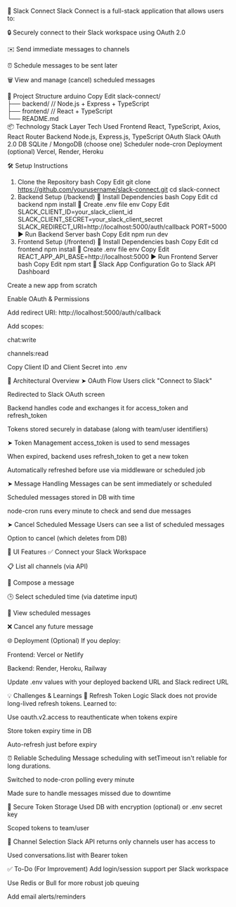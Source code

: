 🚀 Slack Connect 
Slack Connect is a full-stack application that allows users to:

🔒 Securely connect to their Slack workspace using OAuth 2.0

✉️ Send immediate messages to channels

⏰ Schedule messages to be sent later

🗑️ View and manage (cancel) scheduled messages

📂 Project Structure
arduino
Copy
Edit
slack-connect/ <br>
├── backend/          // Node.js + Express + TypeScript<br>
├── frontend/         // React + TypeScript<br>
└── README.md<br>
📦 Technology Stack
Layer	Tech Used
Frontend	React, TypeScript, Axios, React Router
Backend	Node.js, Express.js, TypeScript
OAuth	Slack OAuth 2.0
DB	SQLite / MongoDB (choose one)
Scheduler	node-cron
Deployment	(optional) Vercel, Render, Heroku

🛠️ Setup Instructions
1. Clone the Repository
bash
Copy
Edit
git clone https://github.com/yourusername/slack-connect.git
cd slack-connect
2. Backend Setup (/backend)
🔧 Install Dependencies
bash
Copy
Edit
cd backend
npm install
📁 Create .env file
env
Copy
Edit
SLACK_CLIENT_ID=your_slack_client_id
SLACK_CLIENT_SECRET=your_slack_client_secret
SLACK_REDIRECT_URI=http://localhost:5000/auth/callback
PORT=5000
▶️ Run Backend Server
bash
Copy
Edit
npm run dev
3. Frontend Setup (/frontend)
🔧 Install Dependencies
bash
Copy
Edit
cd frontend
npm install
📁 Create .env file
env
Copy
Edit
REACT_APP_API_BASE=http://localhost:5000
▶️ Run Frontend Server
bash
Copy
Edit
npm start
🔐 Slack App Configuration
Go to Slack API Dashboard

Create a new app from scratch

Enable OAuth & Permissions

Add redirect URI: http://localhost:5000/auth/callback

Add scopes:

chat:write

channels:read

Copy Client ID and Client Secret into .env

🧱 Architectural Overview
➤ OAuth Flow
Users click "Connect to Slack"

Redirected to Slack OAuth screen

Backend handles code and exchanges it for access_token and refresh_token

Tokens stored securely in database (along with team/user identifiers)

➤ Token Management
access_token is used to send messages

When expired, backend uses refresh_token to get a new token

Automatically refreshed before use via middleware or scheduled job

➤ Message Handling
Messages can be sent immediately or scheduled

Scheduled messages stored in DB with time

node-cron runs every minute to check and send due messages

➤ Cancel Scheduled Message
Users can see a list of scheduled messages

Option to cancel (which deletes from DB)

📸 UI Features
✅ Connect your Slack Workspace

📋 List all channels (via API)

💬 Compose a message

🕒 Select scheduled time (via datetime input)

📅 View scheduled messages

❌ Cancel any future message

🌐 Deployment (Optional)
If you deploy:

Frontend: Vercel or Netlify

Backend: Render, Heroku, Railway

Update .env values with your deployed backend URL and Slack redirect URL

💡 Challenges & Learnings
🔄 Refresh Token Logic
Slack does not provide long-lived refresh tokens. Learned to:

Use oauth.v2.access to reauthenticate when tokens expire

Store token expiry time in DB

Auto-refresh just before expiry

⏰ Reliable Scheduling
Message scheduling with setTimeout isn't reliable for long durations.

Switched to node-cron polling every minute

Made sure to handle messages missed due to downtime

🔐 Secure Token Storage
Used DB with encryption (optional) or .env secret key

Scoped tokens to team/user

🔄 Channel Selection
Slack API returns only channels user has access to

Used conversations.list with Bearer token

✅ To-Do (For Improvement)
 Add login/session support per Slack workspace

 Use Redis or Bull for more robust job queuing

 Add email alerts/reminders

